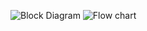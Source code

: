 ![Block Diagram](https://user-images.githubusercontent.com/102499284/168094258-0ae6f89c-ef3b-47d6-978b-491fa135b4bc.png)
![Flow chart](https://user-images.githubusercontent.com/102499284/168094328-32a60d46-29ae-482b-bb24-87938ed6ff8a.png)

